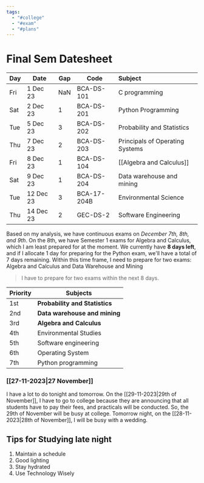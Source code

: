 ```yaml
---
tags:
  - "#college"
  - "#exam"
  - "#plans"
---
```

# Final Sem Datesheet
| Day | Date      | Gap | Code        | Subject                         |
| --- | --------- | --- | ----------- |:------------------------------- |
| Fri | 1 Dec 23  | NaN | BCA-DS-101  | C programming                   |
| Sat | 2 Dec 23  | 1   | BCA-DS-201  | Python Programming              |
| Tue | 5 Dec 23  | 3   | BCA-DS-202  | Probability and Statistics      |
| Thu | 7 Dec 23  | 2   | BCA-DS-203  | Principals of Operating Systems |
| Fri | 8 Dec 23  | 1   | BCA-DS-104  | [[Algebra and Calculus]]            |
| Sat | 9 Dec 23  | 1   | BCA-DS-204  | Data warehouse and mining       |
| Tue | 12 Dec 23 | 3   | BCA-17-204B | Environmental Science           |
| Thu | 14 Dec 23 | 2   | GEC-DS-2    | Software Engineering            |

Based on my analysis, we have continuous exams on _December 7th, 8th, and 9th_. On the 8th, we have Semester 1 exams for Algebra and Calculus, which I am least prepared for at the moment. We currently have **8 days left**, and if I allocate 1 day for preparing for the Python exam, we'll have a total of 7 days remaining. Within this time frame, I need to prepare for two exams: Algebra and Calculus and Data Warehouse and Mining

> I have to prepare for two exams within the next 8 days.


| Priority | Subjects                       |
| -------- | ------------------------------ |
| 1st      | **Probability and Statistics** |
| 2nd      | **Data warehouse and mining**  |
| 3rd      | **Algebra and Calculus**       |
| 4th      | Environmental Studies          |
| 5th      | Software engineering           |
| 6th      | Operating System               |
| 7th      | Python programming             |



### [[27-11-2023|27 November]]
I have a lot to do tonight and tomorrow. On the [[29-11-2023|29th of November]], I have to go to college because they are announcing that all students have to pay their fees, and practicals will be conducted. So, the 29th of November will be busy at college. Tomorrow night, on the [[28-11-2023|28th of November]], I will be busy with a wedding.

## Tips for Studying late night
1. Maintain a schedule
2. Good lighting 
3. Stay hydrated
4. Use Technology Wisely